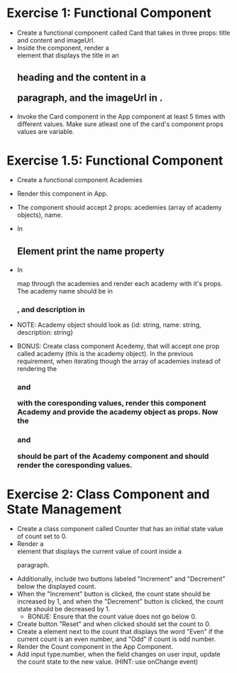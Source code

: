 # Exercise 1: Functional Component

- Create a functional component called Card that takes in three props: title and content and imageUrl.
- Inside the component, render a <div> element that displays the title in an <h2> heading and the content in a <p> paragraph, and the imageUrl in <img/>.
- Invoke the Card component in the App component at least 5 times with different values. Make sure atleast one of the card's component props values are variable.

# Exercise 1.5: Functional Component

- Create a functional component Academies
- Render this component in App.
- The component should accept 2 props: acedemies (array of academy objects), name.
- In <h2> Element print the name property
- In <div> map through the academies and render each academy with it's props. The academy name should be in <h3>, and description in <p>
- NOTE: Academy object should look as {id: string, name: string, description: string}

- BONUS: Create class component Acedemy, that will accept one prop called academy (this is the academy object). In the previous requirement, when iterating
  though the array of academies instead of rendering the <h3> and <p> with the coresponding values, render this component Academy and provide the academy object as props.
  Now the <h3> and <p> should be part of the Academy component and should render the coresponding values.

# Exercise 2: Class Component and State Management

- Create a class component called Counter that has an initial state value of count set to 0.
- Render a <div> element that displays the current value of count inside a <p> paragraph.
- Additionally, include two buttons labeled "Increment" and "Decrement" below the displayed count.
- When the "Increment" button is clicked, the count state should be increased by 1, and when the "Decrement" button is clicked, the count state should be decreased by 1.
  - BONUE: Ensure that the count value does not go below 0.
- Create button "Reset" and when clicked should set the count to 0.
- Create a <span> element next to the count that displays the word "Even" if the current count is an even number, and "Odd" if count is odd number.
- Render the Count component in the App Component.
- Add input type:number, when the field changes on user input, update the count state to the new value. (HINT: use onChange event)
